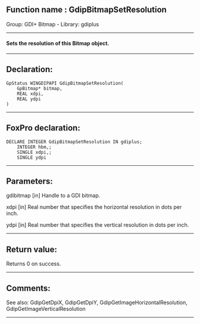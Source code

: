
## Function name : GdipBitmapSetResolution
Group: GDI+ Bitmap - Library: gdiplus    
***  


#### Sets the resolution of this Bitmap object.
***  


## Declaration:
```foxpro  
GpStatus WINGDIPAPI GdipBitmapSetResolution(
	GpBitmap* bitmap,
	REAL xdpi,
	REAL ydpi
)  
```  
***  


## FoxPro declaration:
```foxpro  
DECLARE INTEGER GdipBitmapSetResolution IN gdiplus;
	INTEGER hbm,;
	SINGLE xdpi,;
	SINGLE ydpi  
```  
***  


## Parameters:
gdibitmap
[in] Handle to a GDI bitmap.

xdpi
[in] Real number that specifies the horizontal resolution in dots per inch. 

ydpi
[in] Real number that specifies the vertical resolution in dots per inch.   
***  


## Return value:
Returns 0 on success.  
***  


## Comments:
See also: GdipGetDpiX, GdipGetDpiY, GdipGetImageHorizontalResolution, GdipGetImageVerticalResolution   
  
***  

